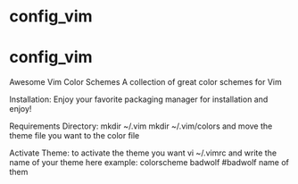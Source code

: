 # config_vim

# config_vim

Awesome Vim Color Schemes
A collection of great color schemes for Vim

Installation:
    Enjoy your favorite packaging manager for installation and enjoy!

Requirements Directory:
    mkdir  ~/.vim
    mkdir ~/.vim/colors
    and move the theme file you want to the color file

Activate Theme:
    to activate the theme you want
    vi ~/.vimrc and write the name of your theme here
    example:
        colorscheme badwolf    #badwolf name of them




